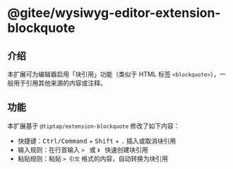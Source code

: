# @gitee/wysiwyg-editor-extension-blockquote

## 介绍

本扩展可为编辑器启用「块引用」功能（类似于 HTML 标签 `<blockquote>`），一般用于引用其他来源的内容或注释。

## 功能

本扩展基于 `@tiptap/extension-blockquote` 修改了如下内容：

- 快捷键：<kbd>Ctrl/Command</kbd> + <kbd>Shift</kbd> + <kbd>.</kbd> 插入或取消块引用
- 输入规则：在行首输入 `> ` 或 `》 ` 快速创建块引用
- 粘贴规则：粘贴 `> 引文` 格式的内容，自动转换为块引用
